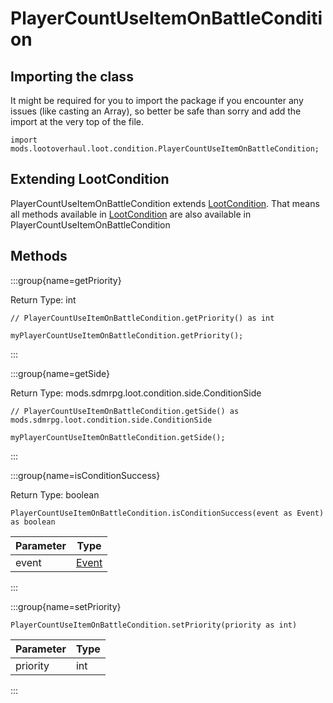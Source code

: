 # PlayerCountUseItemOnBattleCondition

## Importing the class

It might be required for you to import the package if you encounter any issues (like casting an Array), so better be safe than sorry and add the import at the very top of the file.
```zenscript
import mods.lootoverhaul.loot.condition.PlayerCountUseItemOnBattleCondition;
```


## Extending LootCondition

PlayerCountUseItemOnBattleCondition extends [LootCondition](/mods/lootoverhaul/loot/condition/basic/LootCondition). That means all methods available in [LootCondition](/mods/lootoverhaul/loot/condition/basic/LootCondition) are also available in PlayerCountUseItemOnBattleCondition

## Methods

:::group{name=getPriority}

Return Type: int

```zenscript
// PlayerCountUseItemOnBattleCondition.getPriority() as int

myPlayerCountUseItemOnBattleCondition.getPriority();
```

:::

:::group{name=getSide}

Return Type: mods.sdmrpg.loot.condition.side.ConditionSide

```zenscript
// PlayerCountUseItemOnBattleCondition.getSide() as mods.sdmrpg.loot.condition.side.ConditionSide

myPlayerCountUseItemOnBattleCondition.getSide();
```

:::

:::group{name=isConditionSuccess}

Return Type: boolean

```zenscript
PlayerCountUseItemOnBattleCondition.isConditionSuccess(event as Event) as boolean
```

| Parameter |              Type               |
|-----------|---------------------------------|
| event     | [Event](/forge/api/event/Event) |


:::

:::group{name=setPriority}

```zenscript
PlayerCountUseItemOnBattleCondition.setPriority(priority as int)
```

| Parameter | Type |
|-----------|------|
| priority  | int  |


:::


